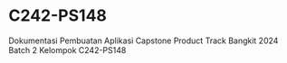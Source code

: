 # C242-PS148
Dokumentasi Pembuatan Aplikasi Capstone Product Track Bangkit 2024 Batch 2 Kelompok C242-PS148
